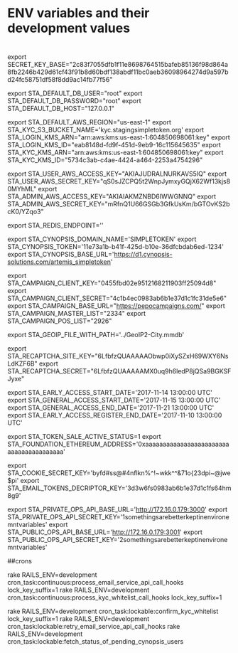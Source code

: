 # ENV variables and their development values
#

export SECRET_KEY_BASE="2c83f7055dfb1f11e8698764515bafeb85136f98d864a8fb2246b429d61cf43f91b8d60bdf138abdf11bc0aeb36098964274d9a597bd24fc58751df58f8dd9ac14fb77f56"

export STA_DEFAULT_DB_USER="root"
export STA_DEFAULT_DB_PASSWORD="root"
export STA_DEFAULT_DB_HOST="127.0.0.1"

export STA_DEFAULT_AWS_REGION="us-east-1"
export STA_KYC_S3_BUCKET_NAME='kyc.stagingsimpletoken.org'
export STA_LOGIN_KMS_ARN="arn:aws:kms:us-east-1:604850698061:key"
export STA_LOGIN_KMS_ID="eab8148d-fd9f-451d-9eb9-16c115645635"
export STA_KYC_KMS_ARN="arn:aws:kms:us-east-1:604850698061:key"
export STA_KYC_KMS_ID="5734c3ab-c4ae-4424-a464-2253a4754296"

export STA_USER_AWS_ACCESS_KEY="AKIAJUDRALNURKAVS5IQ"
export STA_USER_AWS_SECRET_KEY="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"
export STA_ADMIN_AWS_ACCESS_KEY="AKIAIAKMZNBD6IWWGNNQ"
export STA_ADMIN_AWS_SECRET_KEY="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"

export STA_REDIS_ENDPOINT=''

export STA_CYNOPSIS_DOMAIN_NAME='SIMPLETOKEN'
export STA_CYNOPSIS_TOKEN='11e73a1b-b41f-425d-b10e-36dfcbdab6ed-1234'
export STA_CYNOPSIS_BASE_URL='https://d1.cynopsis-solutions.com/artemis_simpletoken'

export STA_CAMPAIGN_CLIENT_KEY="0455fbd02e9512168211903ff25094d8"
export STA_CAMPAIGN_CLIENT_SECRET="4c1b4ec0983ab6b1e37d1c1fc31de5e6"
export STA_CAMPAIGN_BASE_URL="https://pepocampaigns.com/"
export STA_CAMPAIGN_MASTER_LIST="2334"
export STA_CAMPAIGN_POS_LIST="2926"

export STA_GEOIP_FILE_WITH_PATH='../GeoIP2-City.mmdb'

export STA_RECAPTCHA_SITE_KEY="6LfbfzQUAAAAAObwp0iXySZxH69WXY6NsLdKZF6B"
export STA_RECAPTCHA_SECRET="6LfbfzQUAAAAAMX0uq9h6ledP8jQSa9BGKSFJyxe"

export STA_EARLY_ACCESS_START_DATE='2017-11-14 13:00:00 UTC'
export STA_GENERAL_ACCESS_START_DATE='2017-11-15 13:00:00 UTC'
export STA_GENERAL_ACCESS_END_DATE='2017-11-21 13:00:00 UTC'
export STA_EARLY_ACCESS_REGISTER_END_DATE='2017-11-10 13:00:00 UTC'

export STA_TOKEN_SALE_ACTIVE_STATUS=1
export STA_FOUNDATION_ETHEREUM_ADDRESS='0xaaaaaaaaaaaaaaaaaaaaaaaaaaaaaaaaaaaaaaaa'

export STA_COOKIE_SECRET_KEY='byfd#ss@#4nflkn%^!~wkk^^&71o{23dpi~@jwe$pi'
export STA_EMAIL_TOKENS_DECRIPTOR_KEY='3d3w6fs0983ab6b1e37d1c1fs64hm8g9'

export STA_PRIVATE_OPS_API_BASE_URL='http://172.16.0.179:3000'
export STA_PRIVATE_OPS_API_SECRET_KEY='1somethingsarebetterkeptinenvironemntvariables'
export STA_PUBLIC_OPS_API_BASE_URL='http://172.16.0.179:3001'
export STA_PUBLIC_OPS_API_SECRET_KEY='2somethingsarebetterkeptinenvironemntvariables'

##crons

rake RAILS_ENV=development cron_task:continuous:process_email_service_api_call_hooks lock_key_suffix=1
rake RAILS_ENV=development cron_task:continuous:process_kyc_whitelist_call_hooks lock_key_suffix=1

rake RAILS_ENV=development cron_task:lockable:confirm_kyc_whitelist lock_key_suffix=1
rake RAILS_ENV=development cron_task:lockable:retry_email_service_api_call_hooks
rake RAILS_ENV=development cron_task:lockable:fetch_status_of_pending_cynopsis_users



